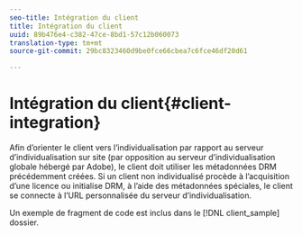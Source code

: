 ```yaml
---
seo-title: Intégration du client
title: Intégration du client
uuid: 89b476e4-c382-47ce-8bd1-57c12b060073
translation-type: tm+mt
source-git-commit: 29bc8323460d9be0fce66cbea7c6fce46df20d61

---
```



# Intégration du client{#client-integration}

Afin d’orienter le client vers l’individualisation par rapport au serveur d’individualisation sur site (par opposition au serveur d’individualisation globale hébergé par Adobe), le client doit utiliser les métadonnées DRM précédemment créées. Si un client non individualisé procède à l’acquisition d’une licence ou initialise DRM, à l’aide des métadonnées spéciales, le client se connecte à l’URL personnalisée du serveur d’individualisation.

Un exemple de fragment de code est inclus dans le [!DNL client_sample] dossier.

